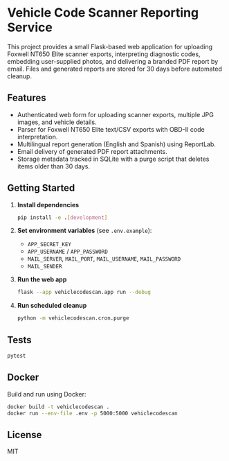 # Vehicle Code Scanner Reporting Service

This project provides a small Flask-based web application for uploading Foxwell NT650 Elite scanner exports, interpreting diagnostic codes, embedding user-supplied photos, and delivering a branded PDF report by email. Files and generated reports are stored for 30 days before automated cleanup.

## Features

- Authenticated web form for uploading scanner exports, multiple JPG images, and vehicle details.
- Parser for Foxwell NT650 Elite text/CSV exports with OBD-II code interpretation.
- Multilingual report generation (English and Spanish) using ReportLab.
- Email delivery of generated PDF report attachments.
- Storage metadata tracked in SQLite with a purge script that deletes items older than 30 days.

## Getting Started

1. **Install dependencies**
   ```bash
   pip install -e .[development]
   ```

2. **Set environment variables** (see `.env.example`):
   - `APP_SECRET_KEY`
   - `APP_USERNAME` / `APP_PASSWORD`
   - `MAIL_SERVER`, `MAIL_PORT`, `MAIL_USERNAME`, `MAIL_PASSWORD`
   - `MAIL_SENDER`

3. **Run the web app**
   ```bash
   flask --app vehiclecodescan.app run --debug
   ```

4. **Run scheduled cleanup**
   ```bash
   python -m vehiclecodescan.cron.purge
   ```

## Tests

```bash
pytest
```

## Docker

Build and run using Docker:
```bash
docker build -t vehiclecodescan .
docker run --env-file .env -p 5000:5000 vehiclecodescan
```

## License

MIT

